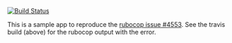 [![Build Status](https://travis-ci.org/iainbeeston/rubocop-test.svg?branch=master)](https://travis-ci.org/iainbeeston/rubocop-test)

This is a sample app to reproduce the [rubocop issue #4553](https://github.com/bbatsov/rubocop/issues/4553). See the travis build (above) for the rubocop output with the error.
